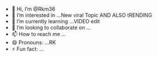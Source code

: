 - 👋 Hi, I’m @Rkm36
- 👀 I’m interested in ...New viral Topic AND ALSO tRENDING
- 🌱 I’m currently learning ...VIDEO edit
- 💞️ I’m looking to collaborate on ...
- 📫 How to reach me ...
- 😄 Pronouns: ...RK
- ⚡ Fun fact: ...

<!---
Rkm36/Rkm36 is a ✨ special ✨ repository because its `README.md` (this file) appears on your GitHub profile.
You can click the Preview link to take a look at your changes.
--->
